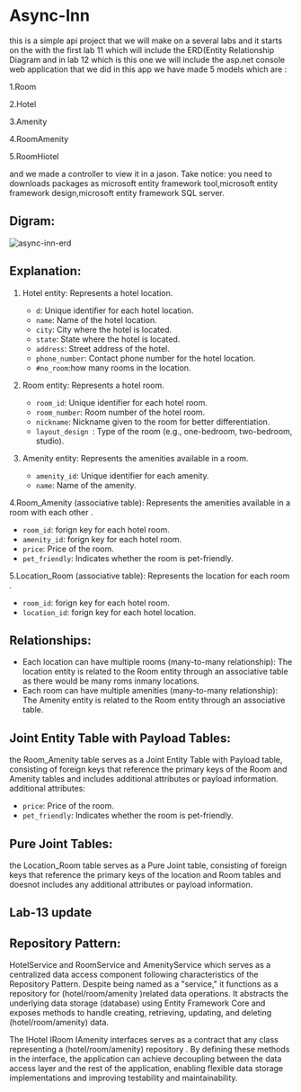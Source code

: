 # Async-Inn
this is a simple api project that we will make on a several labs and it starts on the with the first lab 11 which will include the ERD(Entity Relationship Diagram and in lab 12 which is this one we will include the asp.net console web application that we did 
in this app we have made 5 models which are :

1.Room

2.Hotel

3.Amenity

4.RoomAmenity

5.RoomHiotel


and we made a controller to view it in a jason.
Take notice:
you need to downloads packages as microsoft entity framework tool,microsoft entity framework design,microsoft entity framework SQL server.
## Digram:
![async-inn-erd](https://github.com/bashar-27/lab12/assets/83985765/40dfa4ad-0433-4167-9e0c-3ac0493c7172)



## Explanation:

1. Hotel entity: Represents a hotel location.
   - `d`: Unique identifier for each hotel location.
   - `name`: Name of the hotel location.
   - `city`: City where the hotel is located.
   - `state`: State where the hotel is located.
   - `address`: Street address of the hotel.
   - `phone_number`: Contact phone number for the hotel location.
   - `#no_room`:how many rooms in the location.

2. Room entity: Represents a hotel room.
   - `room_id`: Unique identifier for each hotel room.
   - `room_number`: Room number of the hotel room.
   - `nickname`: Nickname given to the room for better differentiation.
   - `layout_design `: Type of the room (e.g., one-bedroom, two-bedroom, studio).


3. Amenity entity: Represents the amenities available in a room.
   - `amenity_id`: Unique identifier for each amenity.
   - `name`: Name of the amenity.


4.Room_Amenity (associative table): Represents the amenities available in a room with each other .
 - `room_id`: forign key for each hotel room.
 - `amenity_id`: forign key for each hotel room.
 - `price`: Price of the room.
 - `pet_friendly`: Indicates whether the room is pet-friendly.
   
5.Location_Room (associative table): Represents the location for each room  .
 - `room_id`: forign key for each hotel room.
 - `location_id`: forign key for each hotel location.
## Relationships:
- Each location can have multiple rooms (many-to-many relationship): The location entity is related to the Room entity through an associative table as there would be many roms inmany locations.
- Each room can have multiple amenities (many-to-many relationship): The Amenity entity is related to the Room entity through an associative table.
##  Joint Entity Table with Payload Tables:
the Room_Amenity table serves as a Joint Entity Table with Payload table, consisting of foreign keys that reference the primary keys of the Room and Amenity tables and includes  additional attributes or payload information.
additional attributes:
   - `price`: Price of the room.
   - `pet_friendly`: Indicates whether the room is pet-friendly.
##  Pure Joint Tables:
the Location_Room table serves as a  Pure Joint table, consisting of foreign keys that reference the primary keys of the location  and Room tables and doesnot includes  any additional attributes or payload information.

## Lab-13 update
## Repository Pattern:
HotelService and RoomService and AmenityService which serves as a centralized data access component following characteristics of the Repository Pattern. Despite being named as a "service," it functions as a repository for (hotel/room/amenity )related data operations. It abstracts the underlying data storage (database) using Entity Framework Core and exposes methods to handle creating, retrieving, updating, and deleting (hotel/room/amenity) data.

The IHotel IRoom IAmenity interfaces serves as a contract that any class representing a (hotel/room/amenity) repository . By defining these methods in the interface, the application can achieve decoupling between the data access layer and the rest of the application, enabling flexible data storage implementations and improving testability and maintainability.
